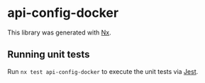# api-config-docker

This library was generated with [Nx](https://nx.dev).

## Running unit tests

Run `nx test api-config-docker` to execute the unit tests via [Jest](https://jestjs.io).
